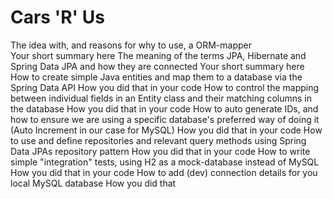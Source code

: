 # Cars 'R' Us
The idea with, and reasons for why to use, a ORM-mapper\
   Your short summary here
The meaning of the terms JPA, Hibernate and Spring Data JPA and how they are connected
   Your short summary here
How to create simple Java entities and map them to a database via the Spring Data API
   How you did that in your code
How to control the mapping between individual fields in an Entity class and their matching columns in the database
   How you did that in your code
How to auto generate IDs, and how to ensure we are using  a specific database's preferred way of doing it (Auto Increment in our case for  MySQL)
   How you did that in your code
How to use and define repositories and relevant query methods using Spring Data JPAs repository pattern
   How you did that in your code
How to write simple "integration" tests, using H2 as a mock-database instead of MySQL
   How you did that in your code
How to add (dev) connection details for you local MySQL database
   How you did that
